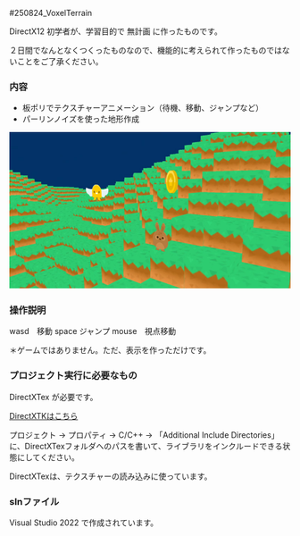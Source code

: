 #250824_VoxelTerrain

DirectX12 初学者が、学習目的で 無計画 に作ったものです。

２日間でなんとなくつくったものなので、機能的に考えられて作ったものではないことをご了承ください。

### 内容

* 板ポリでテクスチャーアニメーション（待機、移動、ジャンプなど）
* パーリンノイズを使った地形作成

![screenshot](https://github.com/SolaGame8/MyDX12Learning/blob/main/250824_VoxelTerrain/screenshots/image001.jpg)


### 操作説明

wasd　移動
space ジャンプ
mouse　視点移動

＊ゲームではありません。ただ、表示を作っただけです。


### プロジェクト実行に必要なもの

DirectXTex が必要です。

[DirectXTKはこちら](https://github.com/microsoft/DirectXTex)

プロジェクト → プロパティ → C/C++ → 「Additional Include Directories」
に、DirectXTexフォルダへのパスを書いて、ライブラリをインクルードできる状態にしてください。

DirectXTexは、テクスチャーの読み込みに使っています。

### slnファイル

Visual Studio 2022 で作成されています。

